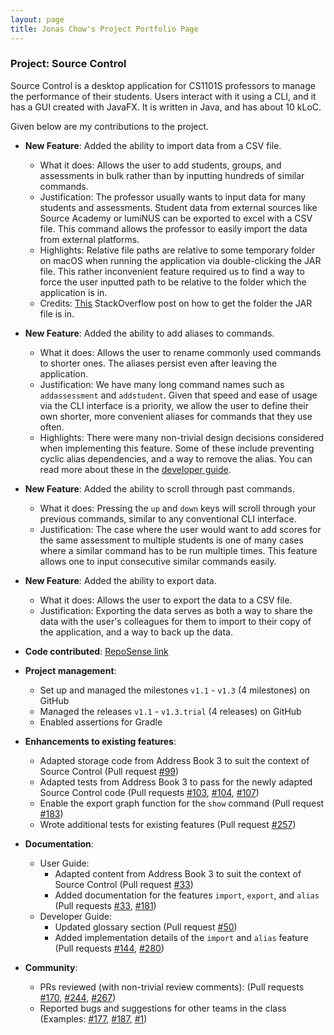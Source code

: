 ```yaml
---
layout: page
title: Jonas Chow's Project Portfolio Page
---
```


### Project: Source Control

Source Control is a desktop application for CS1101S professors to manage the performance of their students. Users interact with it using a CLI, and it has a GUI created with JavaFX. It is written in Java, and has about 10 kLoC.

Given below are my contributions to the project.

* **New Feature**: Added the ability to import data from a CSV file.
    * What it does: Allows the user to add students, groups, and assessments in bulk rather than by inputting hundreds of similar commands.
    * Justification: The professor usually wants to input data for many students and assessments. Student data from external sources like Source Academy or lumiNUS can be exported to excel with a CSV file. This command allows the professor to easily import the data from external platforms.
    * Highlights: Relative file paths are relative to some temporary folder on macOS when running the application via double-clicking the JAR file. This rather inconvenient feature required us to find a way to force the user inputted path to be relative to the folder which the application is in. 
    * Credits: [This](https://stackoverflow.com/questions/320542/how-to-get-the-path-of-a-running-jar-file) StackOverflow post on how to get the folder the JAR file is in.

* **New Feature**: Added the ability to add aliases to commands.
    * What it does: Allows the user to rename commonly used commands to shorter ones. The aliases persist even after leaving the application.
    * Justification: We have many long command names such as `addassessment` and `addstudent`. Given that speed and ease of usage via the CLI interface is a priority, we allow the user to define their own shorter, more convenient aliases for commands that they use often.
    * Highlights: There were many non-trivial design decisions considered when implementing this feature. Some of these include preventing cyclic alias dependencies, and a way to remove the alias. You can read more about these in the [developer guide](../DeveloperGuide.md).
    
* **New Feature**: Added the ability to scroll through past commands.
    * What it does: Pressing the `up` and `down` keys will scroll through your previous commands, similar to any conventional CLI interface.
    * Justification: The case where the user would want to add scores for the same assessment to multiple students is one of many cases where a similar command has to be run multiple times. This feature allows one to input consecutive similar commands easily.
    
* **New Feature**: Added the ability to export data.
    * What it does: Allows the user to export the data to a CSV file. 
    * Justification: Exporting the data serves as both a way to share the data with the user's colleagues for them to import to their copy of the application, and a way to back up the data.

* **Code contributed**: [RepoSense link](https://nus-cs2103-ay2122s1.github.io/tp-dashboard/?search=jonas-chow)

* **Project management**:
    * Set up and managed the milestones `v1.1` - `v1.3` (4 milestones) on GitHub
    * Managed the releases `v1.1` - `v1.3.trial` (4 releases) on GitHub
    * Enabled assertions for Gradle

* **Enhancements to existing features**:
    * Adapted storage code from Address Book 3 to suit the context of Source Control (Pull request [\#99](https://github.com/AY2122S1-CS2103T-W08-2/tp/pull/99))
    * Adapted tests from Address Book 3 to pass for the newly adapted Source Control code (Pull requests [\#103](https://github.com/AY2122S1-CS2103T-W08-2/tp/pull/103), [\#104](https://github.com/AY2122S1-CS2103T-W08-2/tp/pull/104), [\#107](https://github.com/AY2122S1-CS2103T-W08-2/tp/pull/107))
    * Enable the export graph function for the `show` command (Pull request [\#183](https://github.com/AY2122S1-CS2103T-W08-2/tp/pull/183))
    * Wrote additional tests for existing features (Pull request [\#257](https://github.com/AY2122S1-CS2103T-W08-2/tp/pull/257))

* **Documentation**:
    * User Guide:
        * Adapted content from Address Book 3 to suit the context of Source Control (Pull request [\#33](https://github.com/AY2122S1-CS2103T-W08-2/tp/pull/33))
        * Added documentation for the features `import`, `export`, and `alias` (Pull requests [\#33](https://github.com/AY2122S1-CS2103T-W08-2/tp/pull/33), [\#181](https://github.com/AY2122S1-CS2103T-W08-2/tp/pull/181))
    * Developer Guide:
        * Updated glossary section (Pull request [\#50](https://github.com/AY2122S1-CS2103T-W08-2/tp/pull/50))
        * Added implementation details of the `import` and `alias` feature (Pull requests [\#144](https://github.com/AY2122S1-CS2103T-W08-2/tp/pull/144), [\#280](https://github.com/AY2122S1-CS2103T-W08-2/tp/pull/280))
    
* **Community**:
    * PRs reviewed (with non-trivial review comments): (Pull requests [\#170](https://github.com/AY2122S1-CS2103T-W08-2/tp/pull/170), [\#244](https://github.com/AY2122S1-CS2103T-W08-2/tp/pull/244), [\#267](https://github.com/AY2122S1-CS2103T-W08-2/tp/pull/267))
    * Reported bugs and suggestions for other teams in the class (Examples: [\#177](https://github.com/AY2122S1-CS2103T-T09-2/tp/issues/177), [\#187](https://github.com/AY2122S1-CS2103T-T09-2/tp/issues/187), [\#1](https://github.com/jonas-chow/ped/issues/1))
